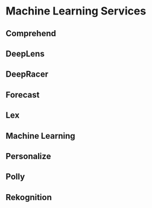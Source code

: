 # Machine Learning Services

## Comprehend

## DeepLens

## DeepRacer

## Forecast

## Lex

## Machine Learning

## Personalize

## Polly

## Rekognition

